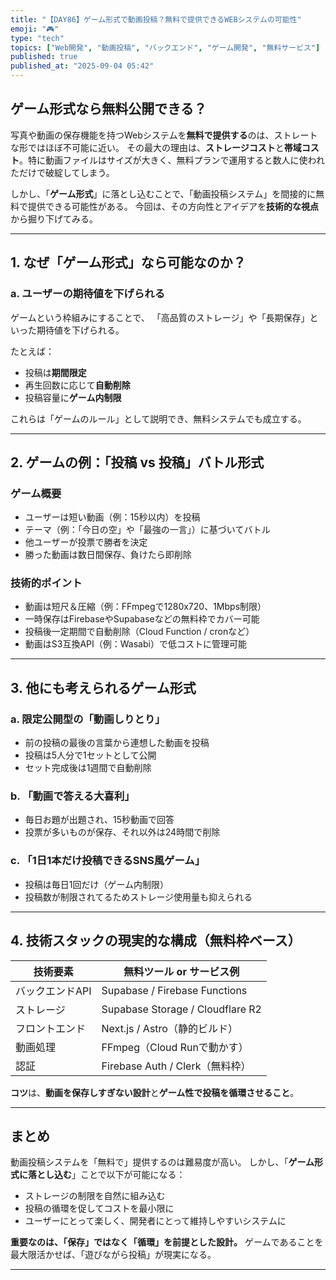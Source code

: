 ```yaml
---
title: "【DAY86】ゲーム形式で動画投稿？無料で提供できるWEBシステムの可能性"
emoji: "🎮"
type: "tech"
topics: ["Web開発", "動画投稿", "バックエンド", "ゲーム開発", "無料サービス"]
published: true
published_at: "2025-09-04 05:42"
---
```


## ゲーム形式なら無料公開できる？

写真や動画の保存機能を持つWebシステムを**無料で提供する**のは、ストレートな形ではほぼ不可能に近い。
その最大の理由は、**ストレージコスト**と**帯域コスト**。特に動画ファイルはサイズが大きく、無料プランで運用すると数人に使われただけで破綻してしまう。

しかし、「**ゲーム形式**」に落とし込むことで、「動画投稿システム」を間接的に無料で提供できる可能性がある。
今回は、その方向性とアイデアを**技術的な視点**から掘り下げてみる。

---

## 1. なぜ「ゲーム形式」なら可能なのか？

### a. ユーザーの期待値を下げられる

ゲームという枠組みにすることで、
「高品質のストレージ」や「長期保存」といった期待値を下げられる。

たとえば：

* 投稿は**期間限定**
* 再生回数に応じて**自動削除**
* 投稿容量に**ゲーム内制限**

これらは「ゲームのルール」として説明でき、無料システムでも成立する。

---

## 2. ゲームの例：「投稿 vs 投稿」バトル形式

### ゲーム概要

* ユーザーは短い動画（例：15秒以内）を投稿
* テーマ（例：「今日の空」や「最強の一言」）に基づいてバトル
* 他ユーザーが投票で勝者を決定
* 勝った動画は数日間保存、負けたら即削除

### 技術的ポイント

* 動画は短尺＆圧縮（例：FFmpegで1280x720、1Mbps制限）
* 一時保存はFirebaseやSupabaseなどの無料枠でカバー可能
* 投稿後一定期間で自動削除（Cloud Function / cronなど）
* 動画はS3互換API（例：Wasabi）で低コストに管理可能

---

## 3. 他にも考えられるゲーム形式

### a. 限定公開型の「動画しりとり」

* 前の投稿の最後の言葉から連想した動画を投稿
* 投稿は5人分で1セットとして公開
* セット完成後は1週間で自動削除

### b. 「動画で答える大喜利」

* 毎日お題が出題され、15秒動画で回答
* 投票が多いものが保存、それ以外は24時間で削除

### c. 「1日1本だけ投稿できるSNS風ゲーム」

* 投稿は毎日1回だけ（ゲーム内制限）
* 投稿数が制限されてるためストレージ使用量も抑えられる

---

## 4. 技術スタックの現実的な構成（無料枠ベース）

| 技術要素      | 無料ツール or サービス例                   |
| --------- | -------------------------------- |
| バックエンドAPI | Supabase / Firebase Functions    |
| ストレージ     | Supabase Storage / Cloudflare R2 |
| フロントエンド   | Next.js / Astro（静的ビルド）           |
| 動画処理      | FFmpeg（Cloud Runで動かす）            |
| 認証        | Firebase Auth / Clerk（無料枠）       |

**コツ**は、**動画を保存しすぎない設計**と**ゲーム性で投稿を循環させること**。

---

## まとめ

動画投稿システムを「無料で」提供するのは難易度が高い。
しかし、「**ゲーム形式に落とし込む**」ことで以下が可能になる：

* ストレージの制限を自然に組み込む
* 投稿の循環を促してコストを最小限に
* ユーザーにとって楽しく、開発者にとって維持しやすいシステムに

**重要なのは、「保存」ではなく「循環」を前提とした設計。**
ゲームであることを最大限活かせば、「遊びながら投稿」が現実になる。

---